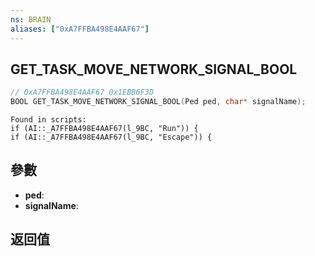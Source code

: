 ```yaml
---
ns: BRAIN
aliases: ["0xA7FFBA498E4AAF67"]
---
```

## GET_TASK_MOVE_NETWORK_SIGNAL_BOOL

```c
// 0xA7FFBA498E4AAF67 0x1EBB6F3D
BOOL GET_TASK_MOVE_NETWORK_SIGNAL_BOOL(Ped ped, char* signalName);
```

```
Found in scripts:  
if (AI::_A7FFBA498E4AAF67(l_9BC, "Run")) {  
if (AI::_A7FFBA498E4AAF67(l_9BC, "Escape")) {  
```

## 參數
* **ped**: 
* **signalName**: 

## 返回值
